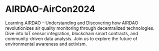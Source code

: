 # AIRDAO-AirCon2024
Learning AIRDAO – Understanding and  Discovering how AIRDAO revolutionizes air quality monitoring through decentralized technologies. Dive into IoT sensor integration, blockchain smart contracts, and community-driven data analysis. Join us to explore the future of environmental awareness and activism.
